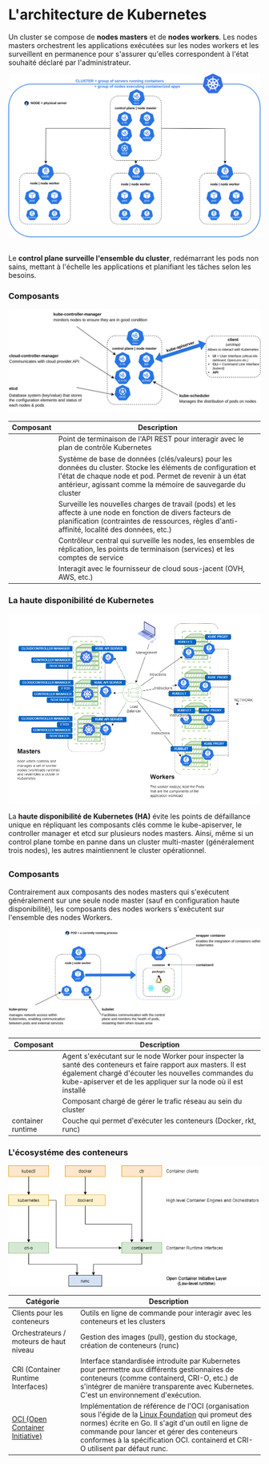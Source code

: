 # L'architecture de Kubernetes

Un cluster se compose de **nodes masters** et de **nodes workers**. Les nodes masters orchestrent les applications exécutées sur les nodes workers et les surveillent en permanence pour s'assurer qu'elles correspondent à l'état souhaité déclaré par l'administrateur.

![kubernetes-architecture](/learning/kubernetes/kubernetes-architecture.svg)

###
## <KubernetesIcon icon='/clusters/learning/kubernetes/icons/control-plane.svg' label='Control Plane' :width='45' :height='45' />

Le **control plane surveille l'ensemble du cluster**, redémarrant les pods non sains, mettant à l'échelle les applications et planifiant les tâches selon les besoins.

### Composants

![control-plane-architecture](/learning/kubernetes/control-plane-architecture.svg)

| Composant | Description |
| --------------| ----------- |
| <KubernetesIcon icon='/clusters/learning/kubernetes/icons/api.svg' label='kube-apiserver' :width='35' :height='35' /> | Point de terminaison de l'API REST pour interagir avec le plan de contrôle Kubernetes |
| <KubernetesIcon icon='/clusters/learning/kubernetes/icons/etcd.svg' label='etcd' :width='35' :height='35' /> | Système de base de données (clés/valeurs) pour les données du cluster. Stocke les éléments de configuration et l'état de chaque node et pod. Permet de revenir à un état antérieur, agissant comme la mémoire de sauvegarde du cluster |
| <KubernetesIcon icon='/clusters/learning/kubernetes/icons/sched.svg' label='kube-scheduler' :width='35' :height='35' /> | Surveille les nouvelles charges de travail (pods) et les affecte à une node en fonction de divers facteurs de planification (contraintes de ressources, règles d'anti-affinité, localité des données, etc.) |
| <KubernetesIcon icon='/clusters/learning/kubernetes/icons/c-m.svg' label='kube-controller-manager' :width='35' :height='35' /> | Contrôleur central qui surveille les nodes, les ensembles de réplication, les points de terminaison (services) et les comptes de service |
| <KubernetesIcon icon='/clusters/learning/kubernetes/icons/c-c-m.svg' label='cloud-controller-manager' :width='35' :height='35' /> | Interagit avec le fournisseur de cloud sous-jacent (OVH, AWS, etc.) |

### La haute disponibilité de Kubernetes

![ha-architecture](/learning/kubernetes/ha-architecture.png)

La **haute disponibilité de Kubernetes (HA)** évite les points de défaillance unique en répliquant les composants clés comme le kube-apiserver, le controller manager et etcd sur plusieurs nodes masters. Ainsi, même si un control plane tombe en panne dans un cluster multi-master (généralement trois nodes), les autres maintiennent le cluster opérationnel.

## <KubernetesIcon icon='/clusters/learning/kubernetes/icons/node.svg' label='Node Worker' :width='45' :height='45' />

### Composants

Contrairement aux composants des nodes masters qui s'exécutent généralement sur une seule node master (sauf en configuration haute disponibilité), les composants des nodes workers s'exécutent sur l'ensemble des nodes Workers.

![node-architecture](/learning/kubernetes/node-architecture.svg)

| Composant | Description |
| --------------| ----------- |
| <KubernetesIcon icon='/clusters/learning/kubernetes/icons/kubelet.svg' label='kubelet' :width='35' :height='35' /> | Agent s'exécutant sur le node Worker pour inspecter la santé des conteneurs et faire rapport aux masters. Il est également chargé d'écouter les nouvelles commandes du kube-apiserver et de les appliquer sur la node où il est installé |
| <KubernetesIcon icon='/clusters/learning/kubernetes/icons/k-proxy.svg' label='kube-proxy' :width='35' :height='35' /> | Composant chargé de gérer le trafic réseau au sein du cluster |
| container runtime | Couche qui permet d'exécuter les conteneurs (Docker, rkt, runc) |

### L'écosystéme des conteneurs

![container-ecosystem](/learning/kubernetes/container-ecosystem.png)

| Catégorie | Description |
| --------- | ----------- |
| Clients pour les conteneurs | Outils en ligne de commande pour interagir avec les conteneurs et les clusters |
| Orchestrateurs / moteurs de haut niveau | Gestion des images (pull), gestion du stockage, création de conteneurs (runc) |
| CRI (Container Runtime Interfaces) | Interface standardisée introduite par Kubernetes pour permettre aux différents gestionnaires de conteneurs (comme containerd, CRI-O, etc.) de s'intégrer de manière transparente avec Kubernetes. C'est un environnement d'exécution. |
| [OCI (Open Container Initiative)](https://opencontainers.org/) | Implémentation de référence de l'OCI (organisation sous l'égide de la [Linux Foundation](https://www.linuxfoundation.org/) qui promeut des normes) écrite en Go. Il s'agit d'un outil en ligne de commande pour lancer et gérer des conteneurs conformes à la spécification OCI. containerd et CRI-O utilisent par défaut runc. |
